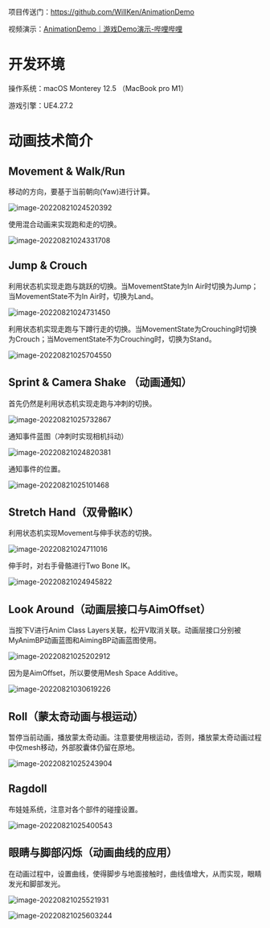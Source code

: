 项目传送门：https://github.com/WillKen/AnimationDemo

视频演示：[AnimationDemo｜游戏Demo演示-哔哩哔哩](https://b23.tv/Qik4Q8m)
# 开发环境

操作系统：macOS Monterey 12.5 （MacBook pro M1）

游戏引擎：UE4.27.2

# 动画技术简介

## Movement & Walk/Run

移动的方向，要基于当前朝向(Yaw)进行计算。

![image-20220821024520392](./README.assets/image-20220821024520392.png)

使用混合动画来实现跑和走的切换。

![image-20220821024331708](./README.assets/image-20220821024331708.png)

## Jump & Crouch

利用状态机实现走跑与跳跃的切换。当MovementState为In Air时切换为Jump；当MovementState不为In Air时，切换为Land。

![image-20220821024731450](./README.assets/image-20220821024731450.png)

利用状态机实现走跑与下蹲行走的切换。当MovementState为Crouching时切换为Crouch；当MovementState不为Crouching时，切换为Stand。

![image-20220821025704550](./README.assets/image-20220821025704550.png)

## Sprint & Camera Shake （动画通知）

首先仍然是利用状态机实现走跑与冲刺的切换。

![image-20220821025732867](./README.assets/image-20220821025732867.png)

通知事件蓝图（冲刺时实现相机抖动）

![image-20220821024820381](./README.assets/image-20220821024820381.png)

通知事件的位置。

![image-20220821025101468](./README.assets/image-20220821025101468.png)

## Stretch Hand（双骨骼IK）

利用状态机实现Movement与伸手状态的切换。

![image-20220821024711016](./README.assets/image-20220821024711016.png)

伸手时，对右手骨骼进行Two Bone IK。

![image-20220821024945822](./README.assets/image-20220821024945822.png)

## Look Around（动画层接口与AimOffset）

当按下V进行Anim Class Layers关联，松开V取消关联。动画层接口分别被MyAnimBP动画蓝图和AimingBP动画蓝图使用。

![image-20220821025202912](./README.assets/image-20220821025202912.png)

因为是AimOffset，所以要使用Mesh Space Additive。

![image-20220821030619226](./README.assets/image-20220821030619226.png)

## Roll（蒙太奇动画与根运动）

暂停当前动画，播放蒙太奇动画。注意要使用根运动，否则，播放蒙太奇动画过程中仅mesh移动，外部胶囊体仍留在原地。

![image-20220821025243904](./README.assets/image-20220821025243904.png)

## Ragdoll

布娃娃系统，注意对各个部件的碰撞设置。

![image-20220821025400543](./README.assets/image-20220821025400543.png)

## 眼睛与脚部闪烁（动画曲线的应用）

在动画过程中，设置曲线，使得脚步与地面接触时，曲线值增大，从而实现，眼睛发光和脚部发光。

![image-20220821025521931](./README.assets/image-20220821025521931.png)

![image-20220821025603244](./README.assets/image-20220821025603244-1021777.png)

